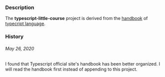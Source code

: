 ### Description
The **typescript-little-course** project is derived from the [handbook](https://www.typescriptlang.org/docs/handbook/) of [typecript language](https://www.typescriptlang.org/).

### History
###### May 26, 2020
I found that Typescript official site's handbook has been better organized. I will read the handbook first instead of appending to this project.